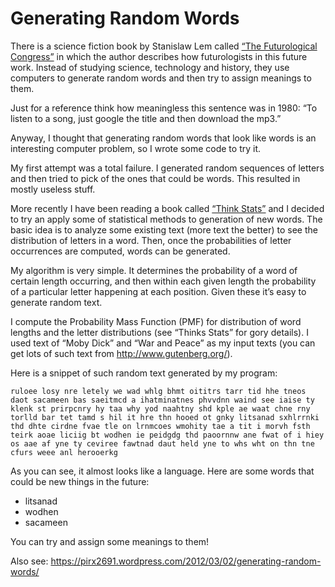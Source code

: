 # Generating Random Words

There is a science fiction book by Stanislaw Lem called [“The
Futurological Congress”](https://en.wikipedia.org/wiki/The_Futurological_Congress) in which the author describes how
futurologists in this future work. Instead of studying science,
technology and history, they use computers to generate random words
and then try to assign meanings to them.

Just for a reference think how meaningless this sentence was in 1980:
“To listen to a song, just google the title and then download the
mp3.”

Anyway, I thought that generating random words that look like words is
an interesting computer problem, so I wrote some code to try it.

My first attempt was a total failure. I generated random sequences of
letters and then tried to pick of the ones that could be words. This
resulted in mostly useless stuff.

More recently I have been reading a book called [“Think Stats”](https://greenteapress.com/thinkstats/) and I
decided to try an apply some of statistical methods to generation of
new words. The basic idea is to analyze some existing text (more text
the better) to see the distribution of letters in a word. Then, once
the probabilities of letter occurrences are computed, words can be
generated.

My algorithm is very simple. It determines the probability of a word
of certain length occurring, and then within each given length the
probability of a particular letter happening at each position. Given
these it’s easy to generate random text.

I compute the Probability Mass Function (PMF) for distribution of word
lengths and the letter distributions (see “Thinks Stats” for gory
details). I used text of “Moby Dick” and “War and Peace” as my input
texts (you can get lots of such text from http://www.gutenberg.org/).

Here is a snippet of such random text generated by my program:

```
ruloee losy nre letely we wad whlg bhmt oititrs tarr tid hhe tneos
daot sacameen bas saeitmcd a ihatminatnes phvvdnn waind see iaise ty
klenk st prirpcnry hy taa why yod naahtny shd kple ae waat chne rny
torlld bar tet tamd s hil it hre thn hooed ot gnky litsanad sxhlrrnki
thd dhte cirdne fvae tle on lrnmcoes wmohity tae a tit i morvh fsth
teirk aoae liciig bt wodhen ie peidgdg thd paoornnw ane fwat of i hiey
os aae af yne ty ceviree fawtnad daut held yne to whs wht on thn tne
cfurs weee anl herooerkg
```

As you can see, it almost looks like a language. Here are some words that could be new things in the future:

* litsanad
* wodhen 
* sacameen

You can try and assign some meanings to them!


Also see: https://pirx2691.wordpress.com/2012/03/02/generating-random-words/
